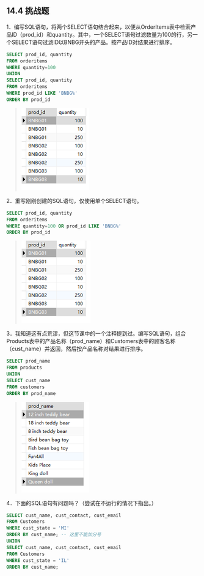 ## 14.4 挑战题

1．编写SQL语句，将两个SELECT语句结合起来，以便从OrderItems表中检索产品ID（prod_id）和quantity。其中，一个SELECT语句过滤数量为100的行，另一个SELECT语句过滤ID以BNBG开头的产品。按产品ID对结果进行排序。

```sql
SELECT prod_id, quantity
FROM orderitems
WHERE quantity=100
UNION
SELECT prod_id, quantity
FROM orderitems
WHERE prod_id LIKE 'BNBG%'
ORDER BY prod_id
```

> ![image-20240303093904011](./assets/image-20240303093904011.png)

2．重写刚刚创建的SQL语句，仅使用单个SELECT语句。

```sql
SELECT prod_id, quantity
FROM orderitems
WHERE quantity=100 OR prod_id LIKE 'BNBG%'
ORDER BY prod_id
```

> ![image-20240303093952431](./assets/image-20240303093952431.png)



3．我知道这有点荒谬，但这节课中的一个注释提到过。编写SQL语句，组合Products表中的产品名称（prod_name）和Customers表中的顾客名称（cust_name）并返回，然后按产品名称对结果进行排序。

```sql
SELECT prod_name
FROM products
UNION
SELECT cust_name
FROM customers
ORDER BY prod_name
```

> ![image-20240303094134439](./assets/image-20240303094134439.png)



4．下面的SQL语句有问题吗？（尝试在不运行的情况下指出。）

```sql
SELECT cust_name, cust_contact, cust_email
FROM Customers
WHERE cust_state = 'MI'
ORDER BY cust_name; -- 这里不能加分号
UNION
SELECT cust_name, cust_contact, cust_email
FROM Customers
WHERE cust_state = 'IL'
ORDER BY cust_name;
```
